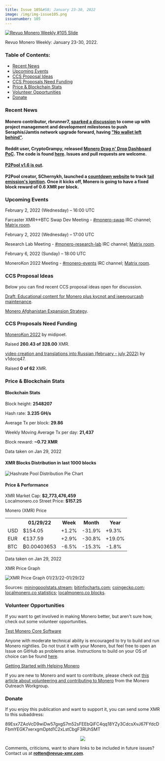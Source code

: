 ```yaml
---
title: Issue 105&#58; January 23-30, 2022
image: /img/img-issue105.png
issuenumber: 105
---
```

[<img src="/img/img-issue105.png" alt="Revuo Monero Weekly #105 Slide" class="img-lead">](/issue-105.html)

<p class="text-lead">Revuo Monero Weekly: January 23-30, 2022.</p>
<!--more-->

<h3>Table of Contents:</h3>
<ul class="contents">
    <li><a href="#news">Recent News</a></li>
    <li><a href="#events">Upcoming Events</a></li>
    <li><a href="#ideas">CCS Proposal Ideas</a></li>
    <li><a href="#proposals">CCS Proposals Need Funding</a></li>
    <li><a href="#stats">Price & Blockchain Stats</a></li>
    <li><a href="#volunteer">Volunteer Opportunities</a></li>
    <li><a href="#donate">Donate</a></li>
</ul>

<h3 id="news">Recent News</h3>

<div class="newsbyte">
    <h4>Monero contributor, rbrunner7, <a href="https://incogsnoo.com/r/Monero/comments/sczdrk/no_wallet_left_behind_make_sure_our_wallets/" target="_blank">sparked a discussion</a> to come up with project management and development milestones to push Seraphis/Jamtis network upgrade forward, having <a href="https://github.com/monero-project/monero/issues/8157" target="_blank">"No wallet left behind"</a>.</h4>
</div>

<div class="newsbyte">
    <h4>Reddit user, CryptoGrampy, released <a href="https://incogsnoo.com/r/Monero/comments/sde9hf/monero_drag_n_drop_dashboard_poc_codedemo/" target="_blank">Monero Drag n' Drop Dashboard PoC</a>. The code is found <a href="https://github.com/CryptoGrampy/monero-dashboard" target="_blank">here</a>. Issues and pull requests are welcome.</h4>
</div>

<div class="newsbyte">
    <h4><a href="https://github.com/SChernykh/p2pool/releases/tag/v1.6" target="_blank">P2Pool v1.6 is out</a>.</h4>
</div>

<div class="newsbyte">
    <h4>P2Pool creator, SChernykh, launched a <a href="https://p2pool.io/tail.html" target="_blank">countdown website</a> to track <a href="https://www.getmonero.org/resources/moneropedia/tail-emission.html" target="_blank">tail emission's ignition</a>. Once it kicks off, Monero is going to have a fixed block reward of 0.6 XMR per block.</h4>
</div>

<h3 id="events">Upcoming Events</h3>

<div class="event">
    <p class="date" markdown="1">February 2, 2022 (Wednesday) – 16:00 UTC</p>
    <p markdown="1">Farcaster XMR<->BTC Swap Dev Meeting - <a href="irc://irc.libera.chat/#monero-swap" target="_blank">#monero-swap</a> IRC channel; <a href="https://matrix.to/#/#monero-swap:monero.social" target="_blank">Matrix room</a>.</p>
</div>

<div class="event">
    <p class="date" markdown="1">February 2, 2022 (Wednesday) – 17:00 UTC</p>
    <p markdown="1">Research Lab Meeting - <a href="irc://irc.libera.chat/#monero-research-lab" target="_blank">#monero-research-lab</a> IRC channel; <a href="https://matrix.to/#/#monero-research-lab:monero.social" target="_blank">Matrix room</a>.</p>
</div>

<div class="event">
    <p class="date" markdown="1">February 6, 2022 (Sunday) – 18:00 UTC</p>
    <p markdown="1">MoneroKon 2022 Meeting - <a href="irc://irc.libera.chat/#monero-events" target="_blank">#monero-events</a> IRC channel; <a href="https://matrix.to/#/#monero-events:monero.social" target="_blank">Matrix room</a>.</p>
</div>

<h3 id="ideas">CCS Proposal Ideas</h3>

<p>Below you can find recent CCS proposal ideas open for discussion.</p>

<div class="proposal">
<p><a href="https://repo.getmonero.org/monero-project/ccs-proposals/-/merge_requests/273" target="_blank">Draft: Educational content for Monero plus kycnot and iseeyourcash maintenance</a>.</p>
</div>

<div class="proposal">
<p><a href="https://repo.getmonero.org/monero-project/ccs-proposals/-/merge_requests/282" target="_blank">Monero Afghanistan Expansion Strategy</a>.</p>
</div>

<h3 id="proposals">CCS Proposals Need Funding</h3>

<div class="proposal">
    <p><a href="https://ccs.getmonero.org/proposals/MoneroKon-2022-CCS.html" target="_blank">MoneroKon 2022</a> by midipoet.</p>
    <p>Raised <b>260.43 of 328.00</b> XMR.</p>
</div>

<div class="proposal">
    <p><a href="https://ccs.getmonero.org/proposals/v1docq47-video-creation-and-translations-into-russian-(february-july-2022).html" target="_blank">video creation and translations into Russian (february - july 2022)</a> by v1docq47.</p>
    <p>Raised <b>0 of 62</b> XMR.</p>
</div>

<h3 id="stats">Price & Blockchain Stats</h3>

<h4 class="stat">Blockchain Stats</h4>

<div class="bcstats">
    <p>Block height: <b>2548207</b></p>
    <p>Hash rate: <b>3.235 GH/s</b></p>
    <p>Average Tx per block: <b>29.86</b></p>
    <p>Weekly Moving Average Tx per day: <b>21,437</b></p>
    <p>Block reward: <b>~0.72 XMR</b></p>
</div>
<p class="note">Data taken on Jan 29, 2022</p>

<h4 class="stat">XMR Blocks Distribution in last 1000 blocks</h4>
<p><img src="/img/hashrate-pool-distribution-0129.png" alt="Hashrate Pool Distribution Pie Chart"/></p>

<h4 class="stat" id="price-stat">Price & Performance</h4>

<div class="price-intro">XMR Market Cap: <b>$2,773,476,459</b><br/>Localmonero.co Street Price: <b>$157.25</b></div>

<p class="table-title">Monero (XMR) Price</p>
<table class="price-table">
  <tr class="row1">
    <th></th>
    <th>01/29/22</th>
    <th>Week</th>
    <th>Month</th>
    <th>Year</th>
  </tr>
  <tr>
    <td data-th="XMR to">USD</td>
    <td data-th="01/29/22">$154.05</td>
    <td data-th="Week" class="green">+1.2%</td>
    <td data-th="Month" class="red">-31.9%</td>
    <td data-th="Year" class="green">+9.3%</td>
  </tr>
  <tr class="row3">
    <td data-th="XMR to">EUR</td>
    <td data-th="01/29/22">€137.59</td>
    <td data-th="Week" class="green">+2.9%</td>
    <td data-th="Month" class="red">-30.8%</td>
    <td data-th="Year" class="green">+19.0%</td>
  </tr>
  <tr>
    <td data-th="XMR to">BTC</td>
    <td data-th="01/29/22">₿0.00403653</td>
    <td data-th="Week" class="red">-6.5%</td>
    <td data-th="Month" class="red">-15.3%</td>
    <td data-th="Year" class="red">-1.8%</td>
  </tr>
</table>
<p class="note">Data taken on Jan 29, 2022</p>

<p class="table-title">XMR Price Graph</p>

![XMR Price Graph 01/23/22-01/29/22](/img/weekly-chart-0129.png "XMR Price Graph 01/23/22-01/29/22") 

Sources: <a href="https://miningpoolstats.stream/monero" target="_blank">miningpoolstats.stream</a>; <a href="https://bitinfocharts.com/monero/" target="_blank">bitinfocharts.com</a>; <a href="https://www.coingecko.com/en/coins/monero" target="_blank">coingecko.com</a>; <a href="https://localmonero.co/statistics" target="_blank">localmonero.co statistics</a>; <a href="https://localmonero.co/blocks" target="_blank">localmonero.co blocks</a>.

<h3 id="volunteer">Volunteer Opportunities</h3>

<p>If you want to get involved in making Monero better, but aren't sure how, check out some volunteer opportunities.</p>

<div class="newsbyte">
    <p class="date"><a href="https://github.com/monero-project/monero" target="_blank">Test Monero Core Software</a></p>
    <p>Anyone with moderate technical ability is encouraged to try to build and run Monero nightlies. Do not trust it with your Monero, but feel free to open an Issue on GitHub as problems arise. Instructions to build on your OS of choice can be found <a href="https://github.com/monero-project/monero#compiling-monero-from-source" target="_blank">here</a>. </p>
</div>

<div class="newsbyte">
    <p class="date"><a href="https://github.com/monero-project/monero" target="_blank">Getting Started with Helping Monero</a></p>
    <p>If you are new to Monero and want to contribute, please check out <a href="https://www.monerooutreach.org/stories/getting-started-helping-monero.php" target="_blank">this article about volunteering and contributing to Monero</a> from the Monero Outreach Workgroup. </p>
</div>

<h3 id="donate">Donate</h3>

<p markdown="1">If you enjoy this publication and want to support it, you can send some XMR to this subaddress:</p>

<p class="address" markdown="1">89Esx7ZAoVcD9wiDw57gxgS7m52sFEEbQiFC4qq18YZy3CdcsXvJ67FYdcDFbmYEGK7xerxgmDptd1C2xLstCbgF3RUhSMT</p>

<p><center><a href="monero:89Esx7ZAoVcD9wiDw57gxgS7m52sFEEbQiFC4qq18YZy3CdcsXvJ67FYdcDFbmYEGK7xerxgmDptd1C2xLstCbgF3RUhSMT" class="qr"><img src="/img/donate-monero.jpg" style="max-width: 200px;"/></a></center></p>

Comments, criticisms, want to share links to be included in future issues? Contact us at **rotten@revuo-xmr.com**.